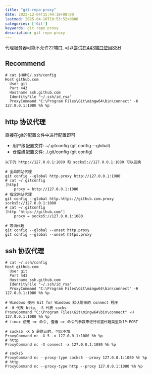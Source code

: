 ```yaml
---
title: "git-repo-proxy"
date: 2023-12-04T15:44:18+08:00
lastmod: 2025-04-10T10:53:52+0800
categories: ['Git']
keywords: git repo proxy
description: git repo proxy
---
```


代理服务器可能不允许22端口, 可以尝试[在443端口使用SSH](https://docs.github.com/zh/authentication/troubleshooting-ssh/using-ssh-over-the-https-port)

## Recommend

```shell
# cat $HOME/.ssh/config
Host github.com
  User git
  Port 443
  Hostname ssh.github.com
  IdentityFile "~/.ssh/id_rsa"
  ProxyCommand "C:\Program Files\Git\mingw64\bin\connect" -H 127.0.0.1:1080 %h %p
```

## http 协议代理

直接在git的配置文件中进行配置即可

- 用户级配置文件: ~/.gitconfig (git config --global)
- 仓库级配置文件: ./.git/config (git config)

```shell
以下的 http://127.0.0.1:1080 和 socks5://127.0.0.1:1080 可以互换

# 全局网站代理
git config --global http.proxy http://127.0.0.1:1080
# cat ~/.gitconfig
[http]
	proxy = http://127.0.0.1:1080
# 指定网站代理
git config --global http.https://github.com.proxy socks5://127.0.0.1:1080
# cat ~/.gitconfig
[http "https://github.com"]
	proxy = socks5://127.0.0.1:1080

# 取消代理
git config --global --unset http.proxy
git config --global --unset https.proxy
```

## ssh 协议代理

```shell
# cat ~/.ssh/config
Host github.com
  User git
  Port 443
  Hostname ssh.github.com
  IdentityFile "~/.ssh/id_rsa"
  ProxyCommand "C:\Program Files\Git\mingw64\bin\connect" -H 127.0.0.1:1080 %h %p

# Windows 使用 Git for Windows 默认附带的 connect 程序
# -H 代表 http, -S 代表 socks
ProxyCommand "C:\Program Files\Git\mingw64\bin\connect" -H 127.0.0.1:1080 %h %p
# Linux 使用 nc 命令, 查看 nc 命令的参数来进行设置代理类型及IP:PORT

# socks5 -X 5 是默认的, 可以不加
ProxyCommand nc -X 5 -x 127.0.0.1:1080 %h %p
# http
ProxyCommand nc -X connect -x 127.0.0.1:1080 %h %p

# socks5
ProxyCommand nc --proxy-type socks5 --proxy 127.0.0.1:1080 %h %p
# http
ProxyCommand nc --proxy-type http --proxy 127.0.0.1:1080 %h %p
```

